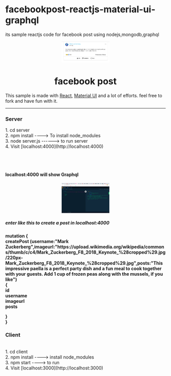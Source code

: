 # facebookpost-reactjs-material-ui-graphql
its sample reactjs code for facebook post using nodejs,mongodb,graphql 


<p align="center">
  <img width="150" src="./posts.png">
  <br/>
</p>

  </p>
  <h1 align="center">facebook post</h1>

This sample is made with [React](https://github.com/facebook/react), [Material UI](https://github.com/callemall/material-ui) and a lot of efforts. feel free to fork and have fun with it.



<hr>

<h3>Server</h3>
1. cd server<br>
2. npm install ----> To install node_modules<br>
3. node server.js ------> to run server <br>
4. Visit [localhost:4000](http://localhost:4000) <br>

<br>
<br>
<br>

<h4>localhost:4000 will show Graphql</h4> 
<p align="center">
  <img width="150" src="./graphql.png">
  <br/>
</p>
<h5>enter like this to create a post in localhost:4000</h5>

<h4> mutation {<br>
  createPost (username:"Mark Zuckerberg",imageurl:"https://upload.wikimedia.org/wikipedia/commons/thumb/c/c4/Mark_Zuckerberg_F8_2018_Keynote_%28cropped%29.jpg/220px-Mark_Zuckerberg_F8_2018_Keynote_%28cropped%29.jpg",posts:"This impressive paella is a perfect party dish and a fun meal to cook together with your guests. Add 1 cup of frozen peas along with the mussels, if you like")<br>
  {<br>
		id <br>
 		username <br>
		imageurl <br>
    posts <br>
    
  }<br>
}<br>
<h4>



<h3>Client</h3><br>
1. cd client<br>
2. npm install ----> install node_modules<br>
3. npm start  ----> to run <br>
4. Visit [localhost:3000](http://localhost:3000)<br>


